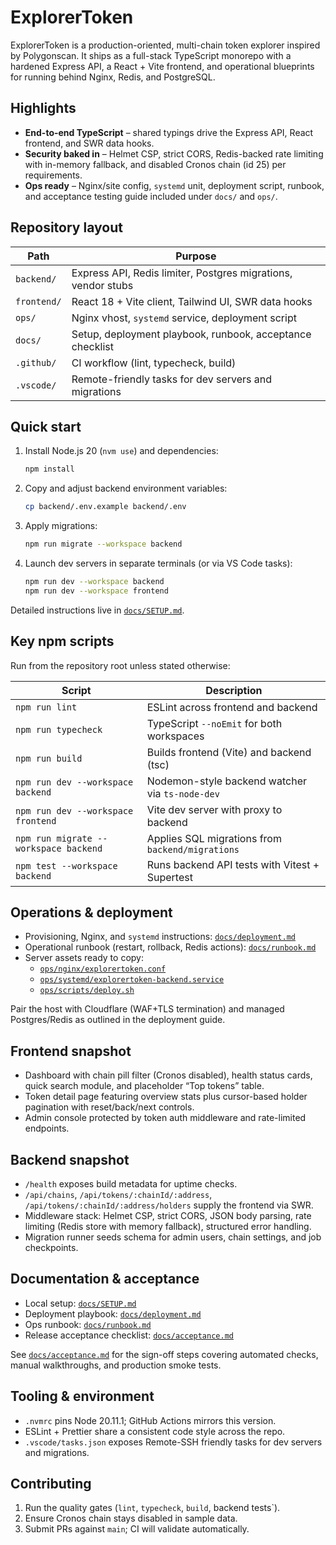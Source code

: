 # ExplorerToken

ExplorerToken is a production-oriented, multi-chain token explorer inspired by Polygonscan. It ships as a full-stack TypeScript monorepo with a hardened Express API, a React + Vite frontend, and operational blueprints for running behind Nginx, Redis, and PostgreSQL.

## Highlights

- **End-to-end TypeScript** – shared typings drive the Express API, React frontend, and SWR data hooks.
- **Security baked in** – Helmet CSP, strict CORS, Redis-backed rate limiting with in-memory fallback, and disabled Cronos chain (id 25) per requirements.
- **Ops ready** – Nginx/site config, `systemd` unit, deployment script, runbook, and acceptance testing guide included under `docs/` and `ops/`.

## Repository layout

| Path | Purpose |
| ---- | ------- |
| `backend/` | Express API, Redis limiter, Postgres migrations, vendor stubs |
| `frontend/` | React 18 + Vite client, Tailwind UI, SWR data hooks |
| `ops/` | Nginx vhost, `systemd` service, deployment script |
| `docs/` | Setup, deployment playbook, runbook, acceptance checklist |
| `.github/` | CI workflow (lint, typecheck, build) |
| `.vscode/` | Remote-friendly tasks for dev servers and migrations |

## Quick start

1. Install Node.js 20 (`nvm use`) and dependencies:
	```bash
	npm install
	```
2. Copy and adjust backend environment variables:
	```bash
	cp backend/.env.example backend/.env
	```
3. Apply migrations:
	```bash
	npm run migrate --workspace backend
	```
4. Launch dev servers in separate terminals (or via VS Code tasks):
	```bash
	npm run dev --workspace backend
	npm run dev --workspace frontend
	```

Detailed instructions live in [`docs/SETUP.md`](docs/SETUP.md).

## Key npm scripts

Run from the repository root unless stated otherwise:

| Script | Description |
| ------ | ----------- |
| `npm run lint` | ESLint across frontend and backend |
| `npm run typecheck` | TypeScript `--noEmit` for both workspaces |
| `npm run build` | Builds frontend (Vite) and backend (tsc) |
| `npm run dev --workspace backend` | Nodemon-style backend watcher via `ts-node-dev` |
| `npm run dev --workspace frontend` | Vite dev server with proxy to backend |
| `npm run migrate --workspace backend` | Applies SQL migrations from `backend/migrations` |
| `npm test --workspace backend` | Runs backend API tests with Vitest + Supertest |

## Operations & deployment

- Provisioning, Nginx, and `systemd` instructions: [`docs/deployment.md`](docs/deployment.md)
- Operational runbook (restart, rollback, Redis actions): [`docs/runbook.md`](docs/runbook.md)
- Server assets ready to copy:
  - [`ops/nginx/explorertoken.conf`](ops/nginx/explorertoken.conf)
  - [`ops/systemd/explorertoken-backend.service`](ops/systemd/explorertoken-backend.service)
  - [`ops/scripts/deploy.sh`](ops/scripts/deploy.sh)

Pair the host with Cloudflare (WAF+TLS termination) and managed Postgres/Redis as outlined in the deployment guide.

## Frontend snapshot

- Dashboard with chain pill filter (Cronos disabled), health status cards, quick search module, and placeholder “Top tokens” table.
- Token detail page featuring overview stats plus cursor-based holder pagination with reset/back/next controls.
- Admin console protected by token auth middleware and rate-limited endpoints.

## Backend snapshot

- `/health` exposes build metadata for uptime checks.
- `/api/chains`, `/api/tokens/:chainId/:address`, `/api/tokens/:chainId/:address/holders` supply the frontend via SWR.
- Middleware stack: Helmet CSP, strict CORS, JSON body parsing, rate limiting (Redis store with memory fallback), structured error handling.
- Migration runner seeds schema for admin users, chain settings, and job checkpoints.

## Documentation & acceptance

- Local setup: [`docs/SETUP.md`](docs/SETUP.md)
- Deployment playbook: [`docs/deployment.md`](docs/deployment.md)
- Ops runbook: [`docs/runbook.md`](docs/runbook.md)
- Release acceptance checklist: [`docs/acceptance.md`](docs/acceptance.md)

See [`docs/acceptance.md`](docs/acceptance.md) for the sign-off steps covering automated checks, manual walkthroughs, and production smoke tests.

## Tooling & environment

- `.nvmrc` pins Node 20.11.1; GitHub Actions mirrors this version.
- ESLint + Prettier share a consistent code style across the repo.
- `.vscode/tasks.json` exposes Remote-SSH friendly tasks for dev servers and migrations.

## Contributing

1. Run the quality gates (`lint`, `typecheck`, `build`, backend tests`).
2. Ensure Cronos chain stays disabled in sample data.
3. Submit PRs against `main`; CI will validate automatically.
